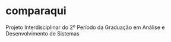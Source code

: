 # comparaqui
Projeto Interdisciplinar do 2º Período da Graduação em Análise e Desenvolvimento de Sistemas
